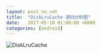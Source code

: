 ```yaml
---
layout: post_no_cmt
title:  "DiskLruCache 源码分析图"
date:   2017-05-10 01:00:00 +0800
categories: [android]
---
```

![DiskLruCache](https://img-blog.csdnimg.cn/20200612014149561.png?x-oss-process=image/watermark,type_ZmFuZ3poZW5naGVpdGk,shadow_10,text_aHR0cHM6Ly9ibG9nLmNzZG4ubmV0L3d5enhrODg4,size_16,color_FFFFFF,t_70#pic_center)